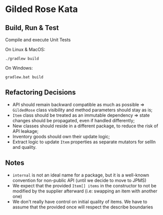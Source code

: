 # Gilded Rose Kata

## Build, Run & Test

Compile and execute Unit Tests

On Linux & MacOS:
```shell script
./gradlew build
```

On Windows:
```shell script
gradlew.bat build
```

## Refactoring Decisions

* API should remain backward compatible as much as possible => `GildedRose` class visibility and method parameters
  should stay as is;
* `Item` class should be treated as an immutable dependency => state changes should be propagated, even if handled
  differently;
* New classes should reside in a different package, to reduce the risk of API leakage;
* Inventory goods should own their update logic;
* Extract logic to update `Item` properties as separate mutators for sellIn and quality.

## Notes

* `internal` is not an ideal name for a package, but it is a well-known convention for non-public API (until we
  decide to move to JPMS)
* We expect that the provided `Item[] items` in the constructor to not be modified by the supplier afterward 
  (i.e: swapping an item with another one)
* We don't really have control on initial quality of items. We have to assume that the provided once will respect the
  describe boundaries
